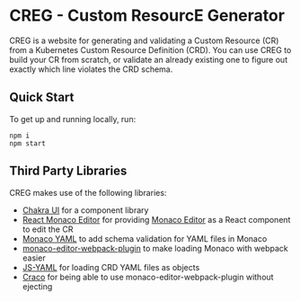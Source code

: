 # CREG - Custom ResourcE Generator

CREG is a website for generating and validating a Custom Resource (CR) from a Kubernetes Custom Resource Definition (CRD). You can use CREG to build your CR from scratch, or validate an already existing one to figure out exactly which line violates the CRD schema.

## Quick Start

To get up and running locally, run:

```
npm i
npm start
```

## Third Party Libraries

CREG makes use of the following libraries:

* [Chakra UI](https://chakra-ui.com) for a component library
* [React Monaco Editor](https://github.com/react-monaco-editor/react-monaco-editor) for providing [Monaco Editor](https://github.com/microsoft/monaco-editor) as a React component to edit the CR
* [Monaco YAML](https://github.com/remcohaszing/monaco-yaml) to add schema validation for YAML files in Monaco
* [monaco-editor-webpack-plugin](https://www.npmjs.com/package/monaco-editor-webpack-plugin) to make loading Monaco with webpack easier
* [JS-YAML](https://github.com/nodeca/js-yaml) for loading CRD YAML files as objects
* [Craco](https://github.com/gsoft-inc/craco) for being able to use monaco-editor-webpack-plugin without ejecting
